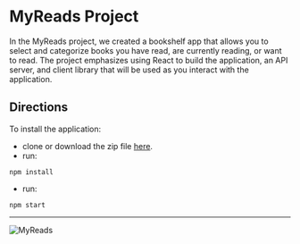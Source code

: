 # MyReads Project

In the MyReads project, we created a bookshelf app that allows you to select and categorize books you have read, are currently reading, or want to read. The project emphasizes using React to build the application, an API server, and client library that will be used as you interact with the application.

## Directions

To install the application:

* clone or download the zip file [here](https://github.com/deemullins/MyReads-A-Book-Tracking-App).
* run:
```
npm install
``` 
* run: 
```
npm start
```
---

![MyReads](icons/MyReads.jpg)
